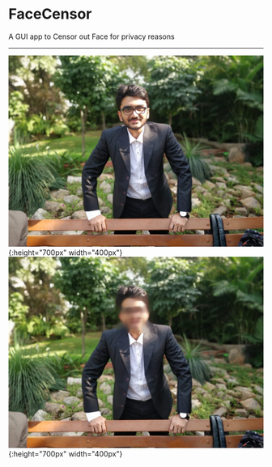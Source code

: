 # FaceCensor
A GUI app to Censor out Face for privacy reasons

-----------------------------------------------------------------
![](https://github.com/Abrar-04/FaceCensor/blob/main/2.jpeg ) {:height="700px" width="400px"}
![](https://github.com/Abrar-04/FaceCensor/blob/main/output/blurred.jpg ) {:height="700px" width="400px"}
